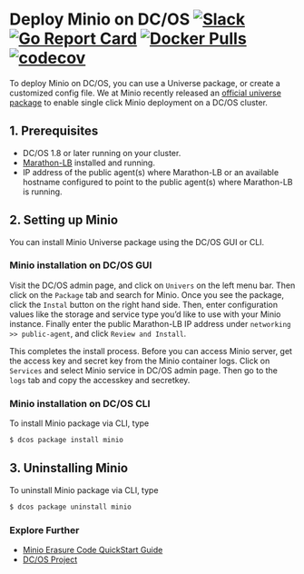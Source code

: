 # Deploy Minio on DC/OS [![Slack](https://slack.minio.io/slack?type=svg)](https://slack.minio.io) [![Go Report Card](https://goreportcard.com/badge/minio/minio)](https://goreportcard.com/report/minio/minio) [![Docker Pulls](https://img.shields.io/docker/pulls/minio/minio.svg?maxAge=604800)](https://hub.docker.com/r/minio/minio/) [![codecov](https://codecov.io/gh/minio/minio/branch/master/graph/badge.svg)](https://codecov.io/gh/minio/minio)

To deploy Minio on DC/OS, you can use a Universe package, or create a customized config file. We at Minio recently released an [official universe package](https://github.com/mesosphere/universe/tree/version-3.x/repo/packages/M/minio/0) to enable single click Minio deployment on a DC/OS cluster.

## 1. Prerequisites

- DC/OS 1.8 or later running on your cluster. 
- [Marathon-LB](https://dcos.io/docs/1.8/usage/service-discovery/marathon-lb/usage/) installed and running.
- IP address of the public agent(s) where Marathon-LB or an available hostname configured to point to the public agent(s) where Marathon-LB is running.

## 2. Setting up Minio 

You can install Minio Universe package using the DC/OS GUI or CLI. 

### Minio installation on DC/OS GUI 

Visit the DC/OS admin page, and click on `Univers` on the left menu bar. Then click on the `Package` tab and search for Minio. Once you see the package, click the `Instal` button on the right hand side. Then, enter configuration values like the storage and service type you’d like to use with your Minio instance. Finally enter the public Marathon-LB IP address under `networking >> public-agent`, and click `Review and Install`.

This completes the install process. Before you can access Minio server, get the access key and secret key from the Minio container logs. Click on `Services` and select Minio service in DC/OS admin page. Then go to the `logs` tab and copy the accesskey and secretkey.

### Minio installation on DC/OS CLI

To install Minio package via CLI, type

```bash
$ dcos package install minio
```

## 3. Uninstalling Minio

To uninstall Minio package via CLI, type

```bash
$ dcos package uninstall minio
```

### Explore Further
- [Minio Erasure Code QuickStart Guide](https://docs.minio.io/docs/minio-erasure-code-quickstart-guide)
- [DC/OS Project](https://dcos.io/)

